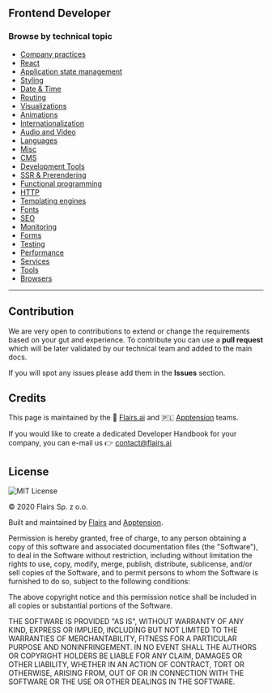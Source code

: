 Frontend Developer
------------------

  

### Browse by technical topic

*   [Company practices](/Technical%20Stack/Frontend%20Developer/Company%20practices.md)
*   [React](/Technical%20Stack/Frontend%20Developer/React.md)
*   [Application state management](/Technical%20Stack/Frontend%20Developer/Application%20state%20management.md)
*   [Styling](/Technical%20Stack/Frontend%20Developer/Styling.md)
*   [Date & Time](/Technical%20Stack/Frontend%20Developer/Date%20&%20Time.md)
*   [Routing](/Technical%20Stack/Frontend%20Developer/Routing.md)
*   [Visualizations](/Technical%20Stack/Frontend%20Developer/Visualizations.md)
*   [Animations](/Technical%20Stack/Frontend%20Developer/Animations.md)
*   [Internationalization](/Technical%20Stack/Frontend%20Developer/Internationalization.md)
*   [Audio and Video](/Technical%20Stack/Frontend%20Developer/Audio%20and%20Video.md)
*   [Languages](/Technical%20Stack/Frontend%20Developer/Languages.md)
*   [Misc](/Technical%20Stack/Frontend%20Developer/Misc.md)
*   [CMS](/Technical%20Stack/Frontend%20Developer/CMS.md)
*   [Development Tools](/Technical%20Stack/Frontend%20Developer/Development%20Tools.md)
*   [SSR & Prerendering](/Technical%20Stack/Frontend%20Developer/SSR%20&%20Prerendering.md)
*   [Functional programming](/Technical%20Stack/Frontend%20Developer/Functional%20programming.md)
*   [HTTP](/Technical%20Stack/Frontend%20Developer/HTTP.md)
*   [Templating engines](/Technical%20Stack/Frontend%20Developer/Templating%20engines.md)
*   [Fonts](/Technical%20Stack/Frontend%20Developer/Fonts.md)
*   [SEO](/Technical%20Stack/Frontend%20Developer/SEO.md)
*   [Monitoring](/Technical%20Stack/Frontend%20Developer/Monitoring.md)
*   [Forms](/Technical%20Stack/Frontend%20Developer/Forms.md)
*   [Testing](/Technical%20Stack/Frontend%20Developer/Testing.md)
*   [Performance](/Technical%20Stack/Frontend%20Developer/Performance.md)
*   [Services](/Technical%20Stack/Frontend%20Developer/Services.md)
*   [Tools](/Technical%20Stack/Frontend%20Developer/Tools.md)
*   [Browsers](/Technical%20Stack/Frontend%20Developer/Browsers.md)

* * *

Contribution
------------

We are very open to contributions to extend or change the requirements based on your gut and experience. To contribute you can use a **pull request** which will be later validated by our technical team and added to the main docs.

If you will spot any issues please add them in the **Issues** section.

Credits
-------

This page is maintained by the 🔹 [Flairs.ai](http://Flairs.ai) and 🇵🇱 [Apptension](https://apptension.com) teams.

If you would like to create a dedicated Developer Handbook for your company, you can e-mail us 👉 [contact@flairs.ai](mailto:contact@flairs.ai)

License
-------

![MIT License](https://img.shields.io/badge/License-MIT-blue.svg)

© 2020 Flairs Sp. z o.o.

Built and maintained by [Flairs](https://www.flairs.ai) and [Apptension](https://apptension.com).

Permission is hereby granted, free of charge, to any person obtaining a copy of this software and associated documentation files (the "Software"), to deal in the Software without restriction, including without limitation the rights to use, copy, modify, merge, publish, distribute, sublicense, and/or sell copies of the Software, and to permit persons to whom the Software is furnished to do so, subject to the following conditions:

The above copyright notice and this permission notice shall be included in all copies or substantial portions of the Software.

THE SOFTWARE IS PROVIDED "AS IS", WITHOUT WARRANTY OF ANY KIND, EXPRESS OR IMPLIED, INCLUDING BUT NOT LIMITED TO THE WARRANTIES OF MERCHANTABILITY, FITNESS FOR A PARTICULAR PURPOSE AND NONINFRINGEMENT. IN NO EVENT SHALL THE AUTHORS OR COPYRIGHT HOLDERS BE LIABLE FOR ANY CLAIM, DAMAGES OR OTHER LIABILITY, WHETHER IN AN ACTION OF CONTRACT, TORT OR OTHERWISE, ARISING FROM, OUT OF OR IN CONNECTION WITH THE SOFTWARE OR THE USE OR OTHER DEALINGS IN THE SOFTWARE.